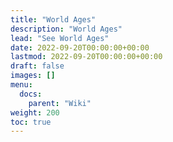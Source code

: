 ```yaml
---
title: "World Ages"
description: "World Ages"
lead: "See World Ages"
date: 2022-09-20T00:00:00+00:00
lastmod: 2022-09-20T00:00:00+00:00
draft: false
images: []
menu:
  docs:
    parent: "Wiki"
weight: 200
toc: true
---
```


